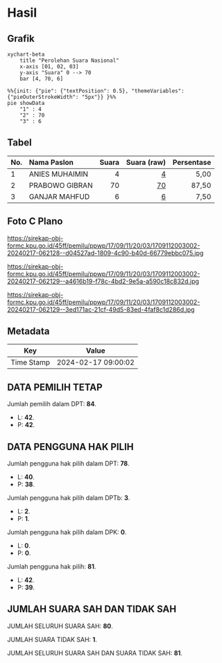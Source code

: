 # Hasil

## Grafik

```mermaid
xychart-beta
    title "Perolehan Suara Nasional"
    x-axis [01, 02, 03]
    y-axis "Suara" 0 --> 70
    bar [4, 70, 6]
```

```mermaid
%%{init: {"pie": {"textPosition": 0.5}, "themeVariables": {"pieOuterStrokeWidth": "5px"}} }%%
pie showData
    "1" : 4
    "2" : 70
    "3" : 6
```

## Tabel

| No. | Nama Paslon    | Suara | Suara (raw) | Persentase |
|:--- |:-------------- | -----:| -----------:| ----------:|
| 1   | ANIES MUHAIMIN | 4     | [4][p-1]    | 5,00       |
| 2   | PRABOWO GIBRAN | 70    | [70][p-2]   | 87,50      |
| 3   | GANJAR MAHFUD  | 6     | [6][p-3]    | 7,50       |


[p-1]: https://github.com/gigit-pemilu/pemilu-2024/blob/main/pilpres/hitung-suara/sub/17-bengkulu/sub/09-bengkulu-tengah/sub/11-semidang-lagan/sub/2003-semidang/sub/002-tps/sub/paslon-1.txt
[p-2]: https://github.com/gigit-pemilu/pemilu-2024/blob/main/pilpres/hitung-suara/sub/17-bengkulu/sub/09-bengkulu-tengah/sub/11-semidang-lagan/sub/2003-semidang/sub/002-tps/sub/paslon-2.txt
[p-3]: https://github.com/gigit-pemilu/pemilu-2024/blob/main/pilpres/hitung-suara/sub/17-bengkulu/sub/09-bengkulu-tengah/sub/11-semidang-lagan/sub/2003-semidang/sub/002-tps/sub/paslon-3.txt

## Foto C Plano

https://sirekap-obj-formc.kpu.go.id/45ff/pemilu/ppwp/17/09/11/20/03/1709112003002-20240217-062128--d04527ad-1809-4c90-b40d-66779ebbc075.jpg

https://sirekap-obj-formc.kpu.go.id/45ff/pemilu/ppwp/17/09/11/20/03/1709112003002-20240217-062129--a4616b19-f78c-4bd2-9e5a-a590c18c832d.jpg

https://sirekap-obj-formc.kpu.go.id/45ff/pemilu/ppwp/17/09/11/20/03/1709112003002-20240217-062129--3ed171ac-21cf-49d5-83ed-4faf8c1d286d.jpg


## Metadata

| Key        | Value               |
| ---------- | ------------------- |
| Time Stamp | 2024-02-17 09:00:02 |


## DATA PEMILIH TETAP

Jumlah pemilih dalam DPT: **84**.
 * L: **42**.
 * P: **42**.

## DATA PENGGUNA HAK PILIH

Jumlah pengguna hak pilih dalam DPT: **78**.
 * L: **40**.
 * P: **38**.

Jumlah pengguna hak pilih dalam DPTb: **3**.
 * L: **2**.
 * P: **1**.

Jumlah pengguna hak pilih dalam DPK: **0**.
 * L: **0**.
 * P: **0**.

Jumlah pengguna hak pilih: **81**.
 * L: **42**.
 * P: **39**.

## JUMLAH SUARA SAH DAN TIDAK SAH

JUMLAH SELURUH SUARA SAH: **80**.

JUMLAH SUARA TIDAK SAH: **1**.

JUMLAH SELURUH SUARA SAH DAN SUARA TIDAK SAH: **81**.


